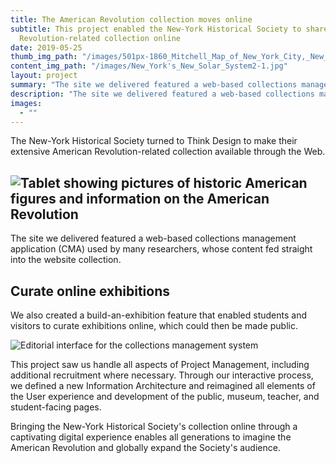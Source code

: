 ```yaml
---
title: The American Revolution collection moves online
subtitle: This project enabled the New-York Historical Society to share its American
  Revolution-related collection online
date: 2019-05-25
thumb_img_path: "/images/501px-1860_Mitchell_Map_of_New_York_City,_New_York_(first_edition)_-_Geographicus_-_NYC-mitchell-1860.jpg"
content_img_path: "/images/New_York's_New_Solar_System2-1.jpg"
layout: project
summary: "The site we delivered featured a web-based collections management application (CMA) used by many researchers, whose content fed straight into the website collection."
description: "The site we delivered featured a web-based collections management application (CMA) used by many researchers, whose content fed straight into the website collection."
images:
  - ""
---
```

The New-York Historical Society turned to Think Design to make their extensive American Revolution-related collection available through the Web.

## ![Tablet showing pictures of historic American figures and information on the American Revolution](/images/amrevKidsiPad.jpg "Amercian Revolution Kids' Interface")

The site we delivered featured a web-based collections management application (CMA) used by many researchers, whose content fed straight into the website collection.

## Curate online exhibitions

We also created a build-an-exhibition feature that enabled students and visitors to curate exhibitions online, which could then be made public.

![Editorial interface for the collections management system](/images/exhibitionInterfaceAmrev.png "Editorial interface for the collections management system")

This project saw us handle all aspects of Project Management, including additional recruitment where necessary. Through our interactive process, we defined a new Information Architecture and reimagined all elements of the User experience and development of the public, museum, teacher, and student-facing pages.

Bringing the New-York Historical Society's collection online through a captivating digital experience enables all generations to imagine the American Revolution and globally expand the Society's audience.